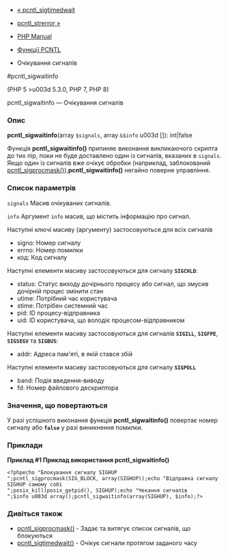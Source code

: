 - [« pcntl_sigtimedwait](function.pcntl-sigtimedwait.md)
- [pcntl_strerror »](function.pcntl-strerror.md)

- [PHP Manual](index.md)
- [Функції PCNTL](ref.pcntl.md)
- Очікування сигналів

#pcntl_sigwaitinfo

(PHP 5 \>u003d 5.3.0, PHP 7, PHP 8)

pcntl_sigwaitinfo — Очікування сигналів

### Опис

**pcntl_sigwaitinfo**(array `$signals`, array `&$info` u003d \[\]):
int\|false

Функція **pcntl_sigwaitinfo()** припиняє виконання викликаючого
скрипта до тих пір, поки не буде доставлено один із сигналів, вказаних
в `signals`. Якщо один із сигналів вже очікує обробки (наприклад,
заблокований
[pcntl_sigprocmask()](function.pcntl-sigprocmask.md)),**pcntl_sigwaitinfo()**
негайно поверне управління.

### Список параметрів

`signals`
Масив очікуваних сигналів.

`info`
Аргумент `info` масив, що містить інформацію про сигнал.

Наступні ключі масиву (аргументу) застосовуються для всіх сигналів

- signo: Номер сигналу
- errno: Номер помилки
- код: Код сигналу

Наступні елементи масиву застосовуються для сигналу **`SIGCHLD`**:

- status: Статус виходу дочірнього процесу або сигнал, що змусив
дочірній процес змінити стан
- utime: Потрібний час користувача
- stime: Потрібен системний час
- pid: ID процесу-відправника
- uid: ID користувача, що володіє процесом-відправником

Наступні елементи масиву застосовуються для сигналів **`SIGILL`**,
**`SIGFPE`**, **`SIGSEGV`** та **`SIGBUS`**:

- addr: Адреса пам'яті, в якій стався збій

Наступні елементи масиву застосовуються для сигналу **`SIGPOLL`**

- band: Подія введення-виводу
- fd: Номер файлового дескриптора

### Значення, що повертаються

У разі успішного виконання функція **pcntl_sigwaitinfo()** повертає
номер сигналу або **`false`** у разі виникнення помилки.

### Приклади

**Приклад #1 Приклад використання **pcntl_sigwaitinfo()****

`<?phpecho "Блокування сигналу SIGHUP
";pcntl_sigprocmask(SIG_BLOCK, array(SIGHUP));echo "Відправка сигналу SIGHUP самому собі
";posix_kill(posix_getpid(), SIGHUP);echo "Чекання сигналів
";$info u003d array();pcntl_sigwaitinfo(array(SIGHUP), $info);?> `

### Дивіться також

- [pcntl_sigprocmask()](function.pcntl-sigprocmask.md) - Задає та
витягує список сигналів, що блокуються
- [pcntl_sigtimedwait()](function.pcntl-sigtimedwait.md) - Очікує
сигнали протягом заданого часу
